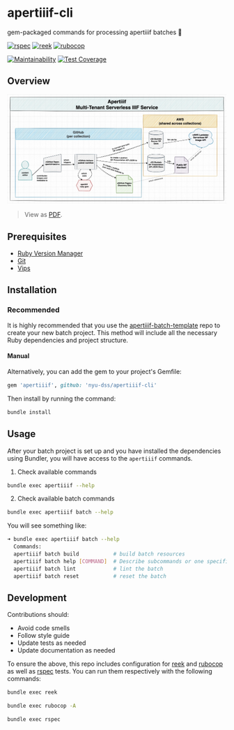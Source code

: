 # apertiiif-cli

gem-packaged commands for processing apertiiif batches 🥂

[![rspec](https://github.com/nyu-dss/apertiiif/actions/workflows/rspec.yml/badge.svg)](https://github.com/nyu-dss/apertiiif/actions/workflows/rspec.yml) [![reek](https://github.com/nyu-dss/apertiiif/actions/workflows/reek.yml/badge.svg)](https://github.com/nyu-dss/apertiiif/actions/workflows/reek.yml) [![rubocop](https://github.com/nyu-dss/apertiiif/actions/workflows/rubocop.yml/badge.svg)](https://github.com/nyu-dss/apertiiif/actions/workflows/rubocop.yml)  

[![Maintainability](https://api.codeclimate.com/v1/badges/c25005f1fd12e7a86122/maintainability)](https://codeclimate.com/github/nyu-dss/apertiiif/maintainability) [![Test Coverage](https://api.codeclimate.com/v1/badges/c25005f1fd12e7a86122/test_coverage)](https://codeclimate.com/github/nyu-dss/apertiiif/test_coverage)

## Overview

[![service diagram](./docs/apertiiif.jpg)](./docs/apertiiif.jpg)
> View as [PDF](./docs/apertiiif.pdf).


## Prerequisites
- [Ruby Version Manager](https://rvm.io/rvm/install)
- [Git](https://git-scm.com/downloads)
- [Vips](https://www.libvips.org/install.html)

## Installation

### Recommended

It is highly recommended that you use the [apertiiif-batch-template](https://github.com/nyu-dss/apertiiif-batch-template) repo to create your new batch project. This method will include all the necessary Ruby dependencies and project structure.

#### Manual

Alternatively, you can add the gem to your project's Gemfile:

``` ruby
gem 'apertiiif', github: 'nyu-dss/apertiiif-cli'
```

Then install by running the command:

``` sh
bundle install
```

## Usage

After your batch project is set up and you have installed the dependencies using Bundler, you will have access to the `apertiiif` commands.

1. Check available commands
  ```sh
  bundle exec apertiiif --help
  ```
2. Check available batch commands
  ```sh
  bundle exec apertiiif batch --help
  ```
  You will see something like:
  ```sh
  ➜ bundle exec apertiiif batch --help
    Commands:
    apertiiif batch build           # build batch resources
    apertiiif batch help [COMMAND]  # Describe subcommands or one specific subc...
    apertiiif batch lint            # lint the batch
    apertiiif batch reset           # reset the batch
  ```

## Development

Contributions should:
- Avoid code smells
- Follow style guide
- Update tests as needed
- Update documentation as needed

To ensure the above, this repo includes configuration for [reek](https://github.com/troessner/reek) and [rubocop](https://github.com/rubocop/rubocop) as well as [rspec](https://rspec.info/) tests. You can run them respectively with the following commands:

```sh
bundle exec reek
```
```sh
bundle exec rubocop -A
```
```sh
bundle exec rspec
```
